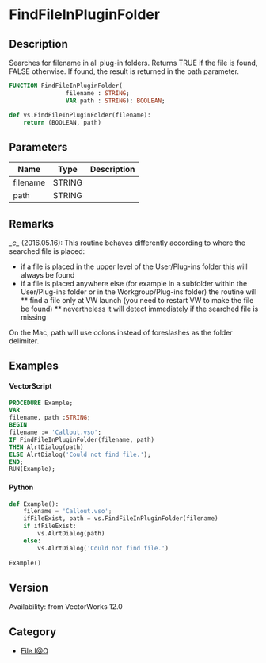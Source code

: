 # FindFileInPluginFolder

## Description
Searches for filename in all plug-in folders.  Returns TRUE if the file is found, FALSE otherwise.  If found, the result is returned in the path parameter.

```pascal
FUNCTION FindFileInPluginFolder(
				filename : STRING;
				VAR path : STRING): BOOLEAN;
```

```python
def vs.FindFileInPluginFolder(filename):
    return (BOOLEAN, path)
```

## Parameters
|Name|Type|Description|
|---|---|---|
|filename|STRING|   |
|path|STRING|   |

## Remarks
*\_c\_* (2016.05.16): This routine behaves differently according to where the searched file is placed:
* if a file is placed in the upper level of the User/Plug-ins folder this will always be found
* if a file is placed anywhere else (for example in a subfolder within the User/Plug-ins folder or in the Workgroup/Plug-ins folder) the routine will
** find a file only at VW launch (you need to restart VW to make the file be found)
** nevertheless it will detect immediately if the searched file is missing


On the Mac, path will use colons instead of foreslashes as the folder delimiter.

## Examples
#### VectorScript ####
```pascal
PROCEDURE Example;
VAR
filename, path :STRING;
BEGIN
filename := 'Callout.vso';
IF FindFileInPluginFolder(filename, path) 
THEN AlrtDialog(path)
ELSE AlrtDialog('Could not find file.');
END;
RUN(Example);
```
#### Python ####
```python
def Example():
	filename = 'Callout.vso';
	ifFileExist, path = vs.FindFileInPluginFolder(filename) 
	if ifFileExist:
		vs.AlrtDialog(path)
	else: 
		vs.AlrtDialog('Could not find file.')
		
Example()
```

## Version
Availability: from VectorWorks 12.0

## Category
* [File I@O](../Categories/File%20IO.md)
